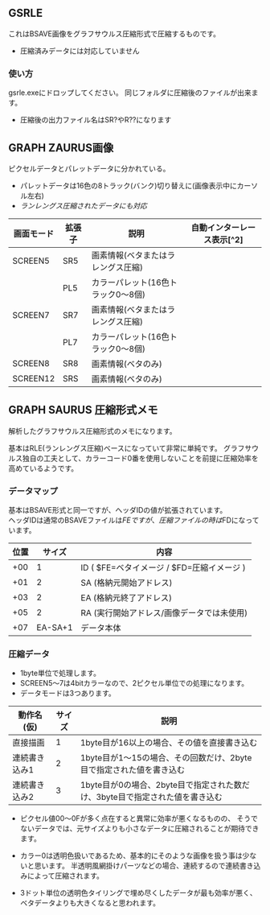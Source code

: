 ## GSRLE

これはBSAVE画像をグラフサウルス圧縮形式で圧縮するものです。

- 圧縮済みデータには対応していません

### 使い方
gsrle.exeにドロップしてください。
同じフォルダに圧縮後のファイルが出来ます。

- 圧縮後の出力ファイル名はSR?やR??になります


## GRAPH ZAURUS画像

ピクセルデータとパレットデータに分かれている。  
- パレットデータは16色の8トラック(バンク)切り替えに(画像表示中にカーソル左右)
- _ランレングス圧縮されたデータにも対応_

| 画面モード  | 拡張子  | 説明                               | 自動インターレース表示[^2]|
|-------------|---------|------------------------------------|---------------------------|
| SCREEN5     | SR5     | 画素情報(ベタまたはラレングス圧縮) |                           |
|             | PL5     | カラーパレット(16色トラック0～8個) |                           |
| SCREEN7     | SR7     | 画素情報(ベタまたはラレングス圧縮) |                           |
|             | PL7     | カラーパレット(16色トラック0～8個) |                           |
| SCREEN8     | SR8     | 画素情報(ベタのみ)                 |                           |
| SCREEN12    | SRS     | 画素情報(ベタのみ)                 |                           |

## GRAPH SAURUS 圧縮形式メモ

解析したグラフサウルス圧縮形式のメモになります。

基本はRLE(ランレングス圧縮)ベースになっていて非常に単純です。
グラフサウルス独自の工夫として、カラーコード0番を使用しないことを前提に圧縮効率を高めているようです。

### データマップ

基本はBSAVE形式と同一ですが、ヘッダIDの値が拡張されています。  
ヘッダIDは通常のBSAVEファイルは$FEですが、圧縮ファイルの時は$FDになっています。


|位置 | サイズ  | 内容                                       |
|-----|---------|--------------------------------------------|
|+00  | 1       | ID ( $FE=ベタイメージ / $FD=圧縮イメージ ) |
|+01  | 2       | SA (格納元開始アドレス)                    |
|+03  | 2       | EA (格納元終了アドレス)                    |
|+05  | 2       | RA (実行開始アドレス/画像データでは未使用) |
|+07  | EA-SA+1 | データ本体                                 |

### 圧縮データ

- 1byte単位で処理します。
- SCREEN5～7は4bitカラーなので、2ピクセル単位での処理になります。
- データモードは3つあります。

| 動作名(仮)    | サイズ |  説明
|---------------|--------|------------------------------------------ 
| 直接描画      | 1      | 1byte目が16以上の場合、その値を直接書き込む
| 連続書き込み1 | 2      | 1byte目が1～15の場合、その回数だけ、2byte目で指定された値を書き込む
| 連続書き込み2 | 3      | 1byte目が0の場合、2byte目で指定された数だけ、3byte目で指定された値を書き込む

- ピクセル値$00～$0Fが多く点在すると異常に効率が悪くなるものの、
そうでないデータでは、元サイズよりも小さなデータに圧縮されることが期待できます。

- カラー0は透明色扱いであるため、基本的にそのような画像を扱う事は少ないと思います。 
半透明風網掛けパーツなどの場合、連続するので連続書き込みによって圧縮されます。

- 3ドット単位の透明色タイリングで埋め尽くしたデータが最も効率が悪く、ベタデータよりも大きくなると思われます。



